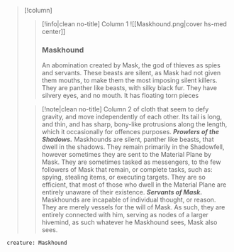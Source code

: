 > [!column] ‎ 
>> [!info|clean no-title] Column 1
>> ![[Maskhound.png|cover hs-med center]]
>> ### Maskhound
>> An abomination created by Mask, the god of thieves as spies and servants. These beasts are silent, as Mask had not given them mouths, to make them the most imposing silent killers. They are panther like beasts, with silky black fur. They have silvery eyes, and no mouth. It has floating torn pieces
>
>> [!note|clean no-title] Column 2
>>  of cloth that seem to defy gravity, and move independently of each other. Its tail is long, and thin, and has sharp, bony-like protrusions along the length, which it occasionally for offences purposes.
>> ***Prowlers of the Shadows.*** Maskhounds are silent, panther like beasts, that dwell in the shadows. They remain primarily in the Shadowfell, however sometimes they are sent to the Material Plane by Mask. They are sometimes tasked as messengers, to the few followers of Mask that remain, or complete tasks, such as: spying, stealing items, or executing targets. They are so efficient, that most of those who dwell in the Material Plane are entirely unaware of their existence.
>> ***Servants of Mask.*** Maskhounds are incapable of individual thought, or reason. They are merely vessels for the will of Mask. As such, they are entirely connected with him, serving as nodes of a larger hivemind, as such whatever he Maskhound sees, Mask also sees.
```statblock
creature: Maskhound
```
